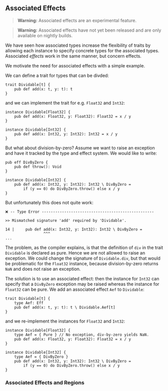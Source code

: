 ## Associated Effects

> **Warning:** Associated effects are an experimental feature. 

> **Warning:** Associated effects have not yet been released and are only
> available on nightly builds. 

We have seen how associated types increase the flexibility of traits by allowing
each instance to specify concrete types for the associated types. Associated
_effects_ work in the same manner, but concern effects. 

We motivate the need for associated effects with a simple example.

We can define a trait for types that can be divded:

```flix
trait Dividable[t] {
    pub def add(x: t, y: t): t
}
```

and we can implement the trait for e.g. `Float32` and `Int32`:

```flix
instance Dividable[Float32] {
    pub def add(x: Float32, y: Float32): Float32 = x / y
}

instance Dividable[Int32] {
    pub def add(x: Int32, y: Int32): Int32 = x / y
}
```

But what about division-by-zero? Assume we want to raise an exception and have
it tracked by the type and effect system. We would like to write:

```flix
pub eff DivByZero {
    pub def throw(): Void
}

instance Dividable[Int32] {
    pub def add(x: Int32, y: Int32): Int32 \ DivByZero = 
        if (y == 0) do DivByZero.throw() else x / y
}
````

But unfortunately this does not quite work:

```
❌ -- Type Error --------------------------------------------------

>> Mismatched signature 'add' required by 'Dividable'.

14 |     pub def add(x: Int32, y: Int32): Int32 \ DivByZero = 
                 ^^^
...
```

The problem, as the compiler explains, is that the definition of `div` in the
trait `Dividable` is declared as pure. Hence we are not allowed to raise an
exception. We could change the signature of `Dividable.div`, but that would be
problematic for the `Float32` instance, because division-by-zero returns `NaN`
and does not raise an exception. 

The solution is to use an associated effect: then the instance for `Int32` can
specify that a `DivByZero` exception may be raised whereas the instance for
`Float32` can be pure. We add an associated effect `Aef` to `Dividable`: 

```flix
trait Dividable[t] {
    type Aef: Eff
    pub def add(x: t, y: t): t \ Dividable.Aef[t]
}
```

and we re-implement the instances for `Float32` and `Int32`:

```flix
instance Dividable[Float32] {
    type Aef = { Pure } // No exception, div-by-zero yields NaN.
    pub def add(x: Float32, y: Float32): Float32 = x / y
}

instance Dividable[Int32] {
    type Aef = { DivByZero }
    pub def add(x: Int32, y: Int32): Int32 \ DivByZero = 
        if (y == 0) do DivByZero.throw() else x / y
}
```

### Associated Effects and Regions

